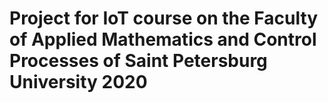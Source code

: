 # Project for IoT course on the Faculty of Applied Mathematics and Control Processes of Saint Petersburg University 2020

